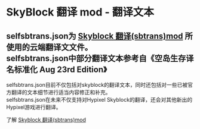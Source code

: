 # SkyBlock 翻译 mod - 翻译文本

selfsbtrans.json为 [Skyblock 翻译(sbtrans)mod](https://github.com/wysb233/sbtrans) 所使用的云端翻译文文件。  
selfsbtrans.json中部分翻译文本参考自《空岛生存译名标准化 Aug 23rd Edition》
-
selfsbtrans.json目前不仅包括对skyblock的翻译文本，同时还包括对一些已被官方翻译的文本细节进行适当内容修正和补充。  
selfsbtrans.json在未来不仅支持对Hypixel Skyblock的翻译，还会对其他新出的Hypixel游戏进行翻译。  

了解 [Skyblock 翻译(sbtrans)mod](https://github.com/wysb233/sbtrans)
